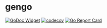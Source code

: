 # gengo

[![GoDoc Widget](https://godoc.org/github.com/liucxer/courier/gengo?status.svg)](https://pkg.go.dev/github.com/liucxer/courier/gengo)
[![codecov](https://codecov.io/gh/go-courier/gengo/branch/main/graph/badge.svg)](https://codecov.io/gh/go-courier/gengo)
[![Go Report Card](https://goreportcard.com/badge/github.com/liucxer/courier/gengo)](https://goreportcard.com/report/github.com/liucxer/courier/gengo)
